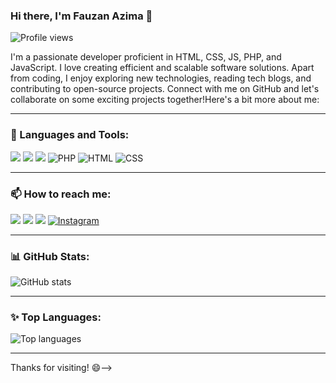 ### Hi there, I'm Fauzan Azima 👋

![Profile views](https://komarev.com/ghpvc/?username=yourusername&color=blue)

I'm a passionate developer proficient in HTML, CSS, JS, PHP, and JavaScript. I love creating efficient and scalable software solutions. Apart from coding, I enjoy exploring new technologies, reading tech blogs, and contributing to open-source projects. Connect with me on GitHub and let's collaborate on some exciting projects together!Here's a bit more about me:

---

### 🚀 Languages and Tools:
<p align="left">
  <img src="https://img.icons8.com/color/48/000000/java-coffee-cup-logo--v1.png"/>
  <img src="https://img.icons8.com/color/48/000000/c-plus-plus-logo.png"/>
  <img src="https://img.icons8.com/color/48/000000/javascript.png"/>
  <img src="https://img.icons8.com/color/48/000000/php.png" alt="PHP"/>
  <img src="https://img.icons8.com/color/48/000000/html-5.png" alt="HTML"/>
  <img src="https://img.icons8.com/color/48/000000/css3.png" alt="CSS"/>
</p>

---

### 📫 How to reach me:
<p align="left">
  <a href="https://linkedin.com/in/yourusername" target="_blank"><img src="https://img.icons8.com/fluent/48/000000/linkedin.png"/></a>
  <a href="https://twitter.com/yourusername" target="_blank"><img src="https://img.icons8.com/fluent/48/000000/twitter.png"/></a>
  <a href="mailto:yourname@example.com" target="_blank"><img src="https://img.icons8.com/fluent/48/000000/mail.png"/></a>
  <a href="https://instagram.com/yourusername" target="_blank"><img src="https://img.icons8.com/fluent/48/000000/instagram-new.png" alt="Instagram"/></a>
</p>

---

<!--### 📝 Latest Blog Posts:
<!-- BLOG-POST-LIST:START -->
<!-- BLOG-POST-LIST:END -->

<!-----

### 📊 GitHub Stats:
<p align="left">
  <img src="https://github-readme-stats.vercel.app/api?username=yourusername&show_icons=true&theme=radical" alt="GitHub stats"/>
</p>

---

### 🏆 GitHub Trophies:
<p align="left">
  <img src="https://github-profile-trophy.vercel.app/?username=FauzanAzima26&theme=radical" alt="GitHub trophies"/>
</p>-->

### 📊 GitHub Stats:
<p align="left">
  <img src="https://github-readme-stats.vercel.app/api?username=FauzanAzima26&show_icons=true&theme=radical" alt="GitHub stats"/>
</p>

---

### ✨ Top Languages:
<p align="left">
  <img src="https://github-readme-stats.vercel.app/api/top-langs/?username=FauzanAzima26&layout=compact&theme=radical" alt="Top languages"/>
</p>

---

Thanks for visiting! 😄-->
